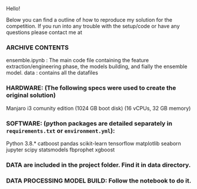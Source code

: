 Hello!

Below you can find a outline of how to reproduce my solution for the <Competition Predict Future Sales> competition.
If you run into any trouble with the setup/code or have any questions please contact me at <ha dot eldeeb at gmail dot com>

### ARCHIVE CONTENTS
ensemble.ipynb          : The main code file containing the feature extraction/engineering phase, the models building, and fially the ensemble model.
data                     : contains all the datafiles

### HARDWARE: (The following specs were used to create the original solution)
Manjaro i3 comunity edition (1024 GB boot disk)
(16 vCPUs, 32 GB memory)


### SOFTWARE: (python packages are detailed separately in `requirements.txt` or `environment.yml`):

Python 3.8.*
catboost
pandas
scikit-learn
tensorflow
matplotlib
seaborn
jupyter
scipy
statsmodels
fbprophet
xgboost

### DATA are included in the project folder. Find it in data directory.


### DATA PROCESSING MODEL BUILD: Follow the notebook to do it.

